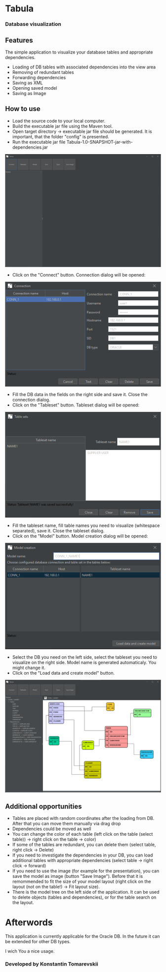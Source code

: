 # Tabula
### Database visualization

## Features
The simple application to visualize your database tables and appropriate dependencies.
* Loading of DB tables with associated dependencies into the view area
* Removing of redundant tables
* Forwarding dependencies
* Saving as XML
* Opening saved model
* Saving as Image

## How to use
* Load the source code to your local computer.
* Build the executable jar file using the Maven tool.
* Open target directory -> executable jar file should be generated. It is important, that the folder "config" is presented.
* Run the executable jar file Tabula-1.0-SNAPSHOT-jar-with-dependencies.jar

![EmptyLayout.png](md_resources/EmptyLayout.png)
* Click on the "Connect" button. Connection dialog will be opened:

![Connections.png](md_resources/Connections.png)

* Fill the DB data in the fields on the right side and save it. Close the connection dialog.
* Click on the "Tableset" button. Tableset dialog will be opened:

![Tableset.png](md_resources/Tableset.png)
* Fill the tableset name, fill table names you need to visualize (whitespace separated), save it. Close the tableset dialog.
* Click on the "Model" button. Model creation dialog will be opened:

![ViewCreation.png](md_resources/ViewCreation.png)
* Select the DB you need on the left side, select the tableset you need to visualize on the right side. Model name is generated automaticaly. You might change it.
* Click on the "Load data and create model" button.

![Layout.png](md_resources/Layout.png)

## Additional opportunities
* Tables are placed with random coordinates after the loading from DB. After that you can move them manually via drag drop
* Dependencies could be moved as well
* You can change the color of each table (left click on the table (select table)) -> right click on the table -> color)
* If some of the tables are redundant, you can delete them (select table, right click -> Delete)
* If you need to investigate the dependencies in your DB, you can load additional tables with appropriate dependencies (select table -> right click -> forward)
* If you need to use the image (for example for the presentation), you can save the model as image (button "Save Image"). Before that it is remommended to fit the size of your model layout (right click on the layout (not on the table!) -> Fit layout size).
* There is the model tree on the left side of the application. It can be used to delete objects (tables and dependencies), or for the table search on the layout.

# Afterwords
This application is currently applicable for the Oracle DB. In the future it can be extended for other DB types.

I wich You a nice usage. 

### Developed by Konstantin Tomarevskii